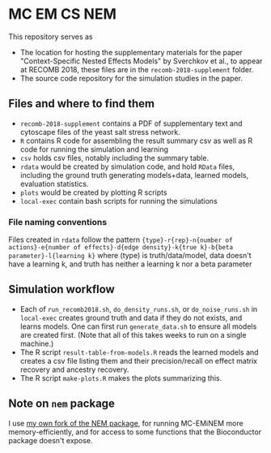 # MC EM CS NEM
This repository serves as
* The location for hosting the supplementary materials for the paper "Context-Specific Nested Effects Models" by Sverchkov et al., to appear at RECOMB 2018, these files are in the `recomb-2018-supplement` folder.
* The source code repository for the simulation studies in the paper.

## Files and where to find them
* `recomb-2018-supplement` contains a PDF of supplementary text and cytoscape files of the yeast salt stress network.
* `R` contains R code for assembling the result summary csv as well as R code for running the simulation and learning
* `csv` holds csv files, notably including the summary table.
* `rdata` would be created by simulation code, and hold `RData` files, including the ground truth generating models+data, learned models, evaluation statistics.
* `plots` would be created by plotting R scripts
* `local-exec` contain bash scripts for running the simulations

### File naming conventions
Files created in `rdata` follow the pattern
`{type}-r{rep}-n{number of actions}-e{number of effects}-d{edge density}-k{true k}-b{beta parameter}-l{learning k}`
where (type) is truth/data/model,
data doesn't have a learning k,
and truth has neither a learning k nor a beta parameter

## Simulation workflow
* Each of `run_recomb2018.sh`, `do_density_runs.sh`, or `do_noise_runs.sh` in `local-exec` creates ground truth and data if they do not exists, and learns models.
One can first run `generate_data.sh` to ensure all models are created first.
(Note that all of this takes weeks to run on a single machine.)
* The R script `result-table-from-models.R` reads the learned models and creates a csv file listing them and their precision/recall on effect matrix recovery and ancestry recovery.
* The R script `make-plots.R` makes the plots summarizing this.

## Note on `nem` package
I use [my own fork of the NEM package](htps://github.com/sverchkov/nem), for running MC-EMiNEM more memory-efficiently, and for access to some functions that the Bioconductor package doesn't expose.
